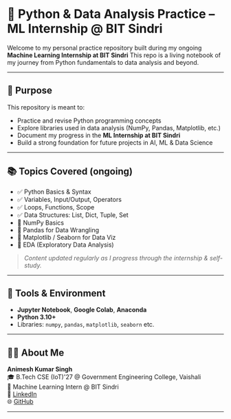 # 📘 Python & Data Analysis Practice – ML Internship @ BIT Sindri

Welcome to my personal practice repository built during my ongoing **Machine Learning Internship at BIT Sindri**
This repo is a living notebook of my journey from Python fundamentals to data analysis and beyond.

---

## 🎯 Purpose

This repository is meant to:

- Practice and revise Python programming concepts  
- Explore libraries used in data analysis (NumPy, Pandas, Matplotlib, etc.)  
- Document my progress in the **ML Internship at BIT Sindri**  
- Build a strong foundation for future projects in AI, ML & Data Science

---

## 📚 Topics Covered (ongoing)

- ✅ Python Basics & Syntax  
- ✅ Variables, Input/Output, Operators  
- ✅ Loops, Functions, Scope  
- ✅ Data Structures: List, Dict, Tuple, Set  
- 🔄 NumPy Basics  
- 🔄 Pandas for Data Wrangling  
- 🔄 Matplotlib / Seaborn for Data Viz  
- 🔄 EDA (Exploratory Data Analysis)

> *Content updated regularly as I progress through the internship & self-study.*

---

## 🧰 Tools & Environment

- **Jupyter Notebook**, **Google Colab**, **Anaconda**  
- **Python 3.10+**  
- Libraries: `numpy`, `pandas`, `matplotlib`, `seaborn` etc.

---
## 👨‍💻 About Me

**Animesh Kumar Singh**  
🎓 B.Tech CSE (IoT)'27 @ Government Engineering College, Vaishali  
🔬 Machine Learning Intern @ BIT Sindri  
🔗 [LinkedIn](https://www.linkedin.com/in/animeshkrsingh)  
🌐 [GitHub](https://github.com/animesh713331)

---


